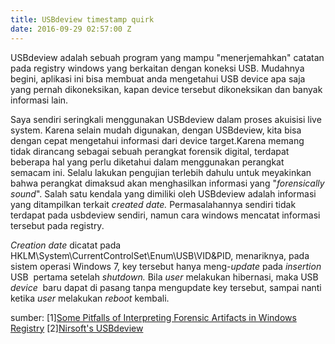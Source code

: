 ```yaml
---
title: USBdeview timestamp quirk
date: 2016-09-29 02:57:00 Z
---
```


USBdeview adalah sebuah program yang mampu "menerjemahkan" catatan pada registry windows yang berkaitan dengan koneksi USB. Mudahnya begini, aplikasi ini bisa membuat anda mengetahui USB device apa saja yang pernah dikoneksikan, kapan device tersebut dikoneksikan dan banyak informasi lain.
<!--more-->
Saya sendiri seringkali menggunakan USBdeview dalam proses akuisisi live system. Karena selain mudah digunakan, dengan USBdeview, kita bisa dengan cepat mengetahui informasi dari device target.Karena memang tidak dirancang sebagai sebuah perangkat forensik digital, terdapat beberapa hal yang perlu diketahui dalam menggunakan perangkat semacam ini. Selalu lakukan pengujian terlebih dahulu untuk meyakinkan bahwa perangkat dimaksud akan menghasilkan informasi yang "<em>forensically sound</em>".
Salah satu kendala yang dimiliki oleh USBdeview adalah informasi yang ditampilkan terkait <em>created date. </em>Permasalahannya sendiri tidak terdapat pada usbdeview sendiri, namun cara windows mencatat informasi tersebut pada registry.

<em>Creation date</em> dicatat pada HKLM\System\CurrentControlSet\Enum\USB\VID&amp;PID, menariknya, pada sistem operasi Windows 7, key tersebut hanya meng-<em>update </em>pada <em>insertion </em>USB  pertama setelah <em>shutdown. </em>Bila <em>user </em>melakukan hibernasi, maka USB <em>device</em>  baru dapat di pasang tanpa mengupdate key tersebut, sampai nanti ketika <em>user </em>melakukan <em>reboot</em> kembali.
&nbsp;

sumber:
[1]<a href="http://dfire.ucd.ie/?p=337">Some Pitfalls of Interpreting Forensic Artifacts in Windows Registry</a>
[2]<a href="http://www.nirsoft.net/utils/usb_devices_view.html">Nirsoft's USBdeview</a>
